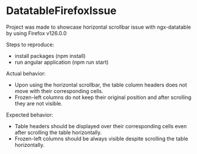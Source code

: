# DatatableFirefoxIssue

Project was made to showcase horizontal scrollbar issue with ngx-datatable by using Firefox v126.0.0

Steps to reproduce:

- install packages (npm install)
- run angular application (npm run start)

Actual behavior:

- Upon using the horizontal scrollbar, the table column headers does not move with their corresponding cells.
- Frozen-left columns do not keep their original position and after scrolling they are not visible.

Expected behavior:

- Table headers should be displayed over their corresponding cells even after scrolling the table horizontally.
- Frozen-left columns should be always visible despite scrolling the table horizontally.
